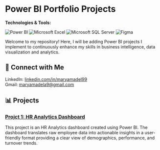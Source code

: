 # Power BI Portfolio Projects

**Technologies & Tools:**

![Power BI](https://img.shields.io/badge/Power_BI-F2C811?style=for-the-badge&logo=powerbi&logoColor=black) ![Microsoft Excel](https://img.shields.io/badge/Microsoft_Excel-217346?style=for-the-badge&logo=microsoft-excel&logoColor=white) ![Microsoft SQL Server](https://img.shields.io/badge/Microsoft_SQL_Server-CC2927?style=for-the-badge&logo=microsoft-sql-server&logoColor=white) ![Figma](https://img.shields.io/badge/Figma-F24E1E?style=for-the-badge&logo=figma&logoColor=white)


Welcome to my repository! Here, I will be adding Power BI projects I implement to continuously enhance my skills in business intelligence, data visualization and analytics.

## 💬 Connect with Me
LinkedIn: [linkedin.com/in/maryamadel99](https://www.linkedin.com/in/maryamadel99)  
Gmail: [maryamadela9@gmail.com](mailto:maryamadela9@gmail.com)


## 📊 Projects

### [Projct 1: HR Analytics Dashboard](https://github.com/MaryamAdel9/Power-BI-HR-Analytics-Dashboard)
This project is an HR Analytics dashboard created using Power BI. The dashboard translates raw employee data into actionable insights in a user-friendly format providing a clear view of demographics, performance, and turnover trends.
